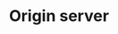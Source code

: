 ---
layout: post_userguide
id_menu: cdn_glossary
title: Origin server
categories: [UserGuide,UserGuide_Cdn]
---